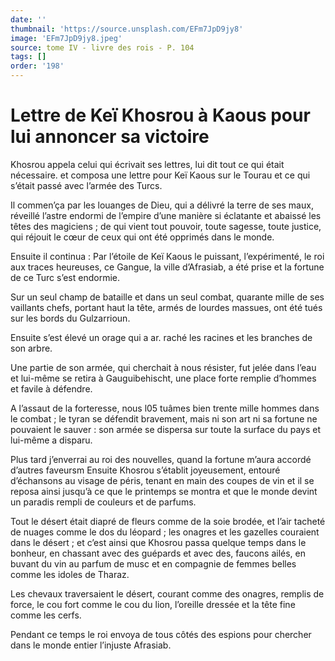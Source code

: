 ```yaml
---
date: ''
thumbnail: 'https://source.unsplash.com/EFm7JpD9jy8'
image: 'EFm7JpD9jy8.jpeg'
source: tome IV - livre des rois - P. 104
tags: []
order: '198'
---
```


# Lettre de Keï Khosrou à Kaous pour lui annoncer sa victoire

Khosrou appela celui qui écrivait ses lettres, lui dit tout ce qui était nécessaire. et composa une lettre pour Keï Kaous sur le Tourau et ce qui s’était passé avec l’armée des Turcs.

Il commen’ça par les louanges de Dieu, qui a délivré la terre de ses maux, réveillé l’astre endormi de l’empire d’une manière si éclatante et abaissé les têtes des magiciens ; de qui vient tout pouvoir, toute sagesse, toute justice, qui réjouit le cœur de ceux qui ont été opprimés dans le monde.

Ensuite il continua : Par l’étoile de Keï Kaous le puissant, l’expérimenté, le roi aux traces heureuses, ce Gangue, la ville d’Afrasiab, a été prise et la fortune de ce Turc s’est endormie.

Sur un seul champ de bataille et dans un seul combat, quarante mille de ses vaillants chefs, portant haut la tête, armés de lourdes massues, ont été tués sur les bords du Gulzarrioun.

Ensuite s’est élevé un orage qui a ar. raché les racines et les branches de son arbre.

Une partie de son armée, qui cherchait à nous résister, fut jelée dans l’eau et lui-même se retira à Gauguibehischt, une place forte remplie d’hommes et favile à défendre.

A l’assaut de la forteresse, nous l05 tuâmes bien trente mille hommes dans le combat ; le tyran se défendit bravement, mais ni son art ni sa fortune ne pouvaient le sauver : son armée se dispersa sur toute la surface du pays et lui-même a disparu.

Plus tard j’enverrai au roi des nouvelles, quand la fortune m’aura accordé d’autres faveursm Ensuite Khosrou s’établit joyeusement, entouré d’échansons au visage de péris, tenant en main des coupes de vin et il se reposa ainsi jusqu’à ce que le printemps se montra et que le monde devint un paradis rempli de couleurs et de parfums.

Tout le désert était diapré de fleurs comme de la soie brodée, et l’air tacheté de nuages comme le dos du léopard ; les onagres et les gazelles couraient dans le désert ; et c’est ainsi que Khosrou passa quelque temps dans le bonheur, en chassant avec des guépards et avec des, faucons ailés, en buvant du vin au parfum de musc et en compagnie de femmes belles comme les idoles de Tharaz.

Les chevaux traversaient le désert, courant comme des onagres, remplis de force, le cou fort comme le cou du lion, l’oreille dressée et la tête fine comme les cerfs.

Pendant ce temps le roi envoya de tous côtés des espions pour chercher dans le monde entier l’injuste Afrasiab.
